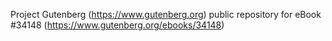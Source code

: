 Project Gutenberg (https://www.gutenberg.org) public repository for eBook #34148 (https://www.gutenberg.org/ebooks/34148)
